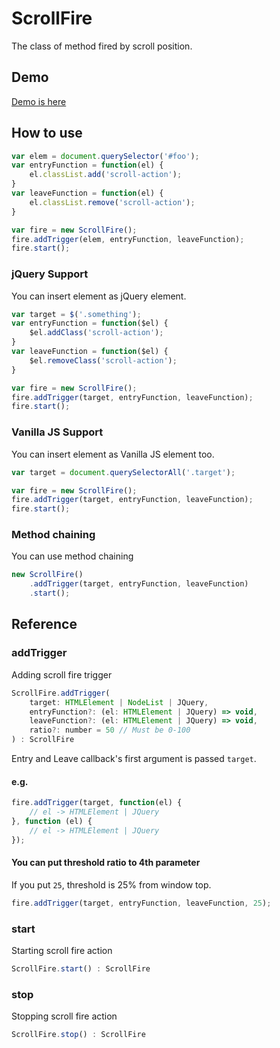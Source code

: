 # ScrollFire

The class of method fired by scroll position.

## Demo

[Demo is here](https://lionheart-co-jp.github.io/ScrollFire.js/)

## How to use

```js
var elem = document.querySelector('#foo');
var entryFunction = function(el) {
    el.classList.add('scroll-action');
}
var leaveFunction = function(el) {
    el.classList.remove('scroll-action');
}

var fire = new ScrollFire();
fire.addTrigger(elem, entryFunction, leaveFunction);
fire.start();
```

### jQuery Support

You can insert element as jQuery element.

```js
var target = $('.something');
var entryFunction = function($el) {
    $el.addClass('scroll-action');
}
var leaveFunction = function($el) {
    $el.removeClass('scroll-action');
}

var fire = new ScrollFire();
fire.addTrigger(target, entryFunction, leaveFunction);
fire.start();
```

### Vanilla JS Support

You can insert element as Vanilla JS element too.

```js
var target = document.querySelectorAll('.target');

var fire = new ScrollFire();
fire.addTrigger(target, entryFunction, leaveFunction);
fire.start();
```

### Method chaining

You can use method chaining

```js
new ScrollFire()
    .addTrigger(target, entryFunction, leaveFunction)
    .start();
```

## Reference

### addTrigger

Adding scroll fire trigger

```js
ScrollFire.addTrigger(
    target: HTMLElement | NodeList | JQuery,
    entryFunction?: (el: HTMLElement | JQuery) => void,
    leaveFunction?: (el: HTMLElement | JQuery) => void,
    ratio?: number = 50 // Must be 0-100
) : ScrollFire
```

Entry and Leave callback's first argument is passed `target`.


#### e.g.

```js
fire.addTrigger(target, function(el) {
    // el -> HTMLElement | JQuery
}, function (el) {
    // el -> HTMLElement | JQuery
});
```

#### You can put threshold ratio to 4th parameter

If you put `25`, threshold is 25% from window top.

```js
fire.addTrigger(target, entryFunction, leaveFunction, 25);
```

### start

Starting scroll fire action

```js
ScrollFire.start() : ScrollFire
```

### stop

Stopping scroll fire action

```js
ScrollFire.stop() : ScrollFire
```
